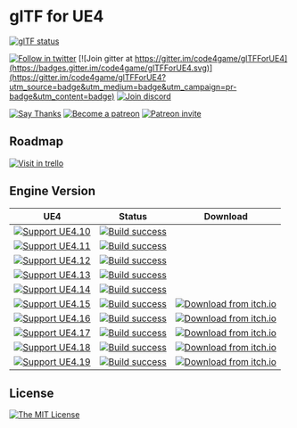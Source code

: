 # glTF for UE4

[![glTF status](https://img.shields.io/badge/glTF-2%2E0-green.svg?style=flat)](https://github.com/KhronosGroup/glTF)

[![Follow in twitter](https://img.shields.io/twitter/url/http/shields.io.svg?style=flat)](https://twitter.com/C4gIo)
[![Join gitter at https://gitter.im/code4game/glTFForUE4](https://badges.gitter.im/code4game/glTFForUE4.svg)](https://gitter.im/code4game/glTFForUE4?utm_source=badge&utm_medium=badge&utm_campaign=pr-badge&utm_content=badge)
[![Join discord](https://img.shields.io/badge/chat-on%20discord-blue.svg?style=flat)](https://discord.gg/tyEjtQB)

[![Say Thanks](https://img.shields.io/badge/support-say%20thanks-ff69b4.svg?style=flat)](https://saythanks.io/to/code4game)
[![Become a patreon](https://img.shields.io/badge/donation-become%20a%20patreon-ff69b4.svg?style=flat)](https://www.patreon.com/bePatron?u=7553208)
[![Patreon invite](https://img.shields.io/badge/donation-patreon%20invite-ff69b4.svg?style=flat)](https://patreon.com/invite/zpdxnv)

## Roadmap

[![Visit in trello](https://img.shields.io/badge/visit-trello-blue.svg?style=flat)](https://trello.com/b/omtMIw06)

## Engine Version

| UE4 | Status | Download |
|:---:|:------:|:--------:|
| [![Support UE4.10](https://img.shields.io/badge/ue-4%2E10-green.svg?style=flat)](#) | [![Build success](https://img.shields.io/badge/build-success-green.svg?style=flat)](#) | |
| [![Support UE4.11](https://img.shields.io/badge/ue-4%2E11-green.svg?style=flat)](#) | [![Build success](https://img.shields.io/badge/build-success-green.svg?style=flat)](#) | |
| [![Support UE4.12](https://img.shields.io/badge/ue-4%2E12-green.svg?style=flat)](#) | [![Build success](https://img.shields.io/badge/build-success-green.svg?style=flat)](#) | |
| [![Support UE4.13](https://img.shields.io/badge/ue-4%2E13-green.svg?style=flat)](#) | [![Build success](https://img.shields.io/badge/build-success-green.svg?style=flat)](#) | |
| [![Support UE4.14](https://img.shields.io/badge/ue-4%2E14-green.svg?style=flat)](#) | [![Build success](https://img.shields.io/badge/build-success-green.svg?style=flat)](#) | |
| [![Support UE4.15](https://img.shields.io/badge/ue-4%2E15-green.svg?style=flat)](#) | [![Build success](https://img.shields.io/badge/build-success-green.svg?style=flat)](#) | [![Download from itch.io](https://img.shields.io/badge/from-itch%2Eio-blue.svg?style=flat)](https://c4gio.itch.io/gltf-for-ue4) |
| [![Support UE4.16](https://img.shields.io/badge/ue-4%2E16-green.svg?style=flat)](#) | [![Build success](https://img.shields.io/badge/build-success-green.svg?style=flat)](#) | [![Download from itch.io](https://img.shields.io/badge/from-itch%2Eio-blue.svg?style=flat)](https://c4gio.itch.io/gltf-for-ue4) |
| [![Support UE4.17](https://img.shields.io/badge/ue-4%2E17-green.svg?style=flat)](#) | [![Build success](https://img.shields.io/badge/build-success-green.svg?style=flat)](#) | [![Download from itch.io](https://img.shields.io/badge/from-itch%2Eio-blue.svg?style=flat)](https://c4gio.itch.io/gltf-for-ue4) |
| [![Support UE4.18](https://img.shields.io/badge/ue-4%2E18-green.svg?style=flat)](#) | [![Build success](https://img.shields.io/badge/build-success-green.svg?style=flat)](#) | [![Download from itch.io](https://img.shields.io/badge/from-itch%2Eio-blue.svg?style=flat)](https://c4gio.itch.io/gltf-for-ue4) |
| [![Support UE4.19](https://img.shields.io/badge/ue-4%2E19-green.svg?style=flat)](#) | [![Build success](https://img.shields.io/badge/build-success-green.svg?style=flat)](#) | [![Download from itch.io](https://img.shields.io/badge/from-itch%2Eio-blue.svg?style=flat)](https://c4gio.itch.io/gltf-for-ue4) |

## License

[![The MIT License](https://img.shields.io/badge/license-MIT-blue.svg?style=flat)](https://github.com/code4game/glTFForUE4/blob/master/LICENSE.md)
